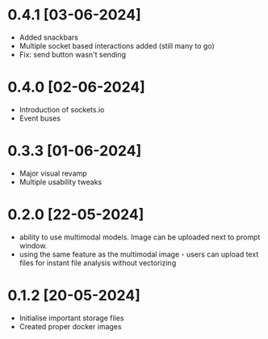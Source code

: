 # 0.4.1 [03-06-2024]

- Added snackbars
- Multiple socket based interactions added (still many to go)
- Fix: send button wasn't sending

# 0.4.0 [02-06-2024]
- Introduction of sockets.io
- Event buses

# 0.3.3 [01-06-2024]

- Major visual revamp
- Multiple usability tweaks

# 0.2.0 [22-05-2024]

- ability to use multimodal models. Image can be uploaded next to prompt window.
- using the same feature as the multimodal image - users can upload text files for instant file analysis without vectorizing

# 0.1.2 [20-05-2024]

- Initialise important storage files
- Created proper docker images